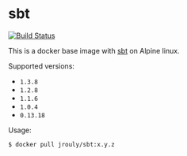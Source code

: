 # sbt

[![Build Status](https://jenkins.rouly.net/buildStatus/icon?job=builds%2Fsbt-docker%2Fmaster)](https://jenkins.rouly.net/job/builds/job/sbt-docker/job/master/)

This is a docker base image with [sbt](https://www.scala-sbt.org) on Alpine linux.

Supported versions:

* `1.3.8`
* `1.2.8`
* `1.1.6`
* `1.0.4`
* `0.13.18`

Usage:

```
$ docker pull jrouly/sbt:x.y.z
```
